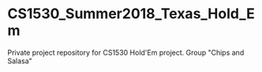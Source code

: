 # CS1530_Summer2018_Texas_Hold_Em
Private project repository for CS1530 Hold'Em project. Group "Chips and Salasa"
